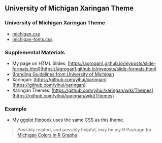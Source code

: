 ## University of Michigan Xaringan Theme

### University of Michigan Xaringan Theme

* [michigan.css](https://github.com/agrogan1/newstuff/blob/master/xaringan-themes/michigan.css)
* [michigan-fonts.css](https://github.com/agrogan1/newstuff/blob/master/xaringan-themes/michigan-fonts.css)

### Supplemental Materials

* My page on HTML Slides: [https://agrogan1.github.io/myposts/slide-formats.html](https://agrogan1.github.io/myposts/slide-formats.html)
* [Branding Guidelines from University of Michigan](https://brand.umich.edu/)
* Xaringan: [https://github.com/yihui/xaringan](https://github.com/yihui/xaringan)
* Xaringan Themes: [https://github.com/yihui/xaringan/wiki/Themes](https://github.com/yihui/xaringan/wiki/Themes)

### Example

* My [ggplot flipbook](../ggplot-flipbook/ggplot-flipbook.html) uses the same CSS as this theme.

> Possibly related, and possibly helpful, may be my R Package for [Michigan Colors in R Graphs](https://agrogan1.github.io/michigancolors/)